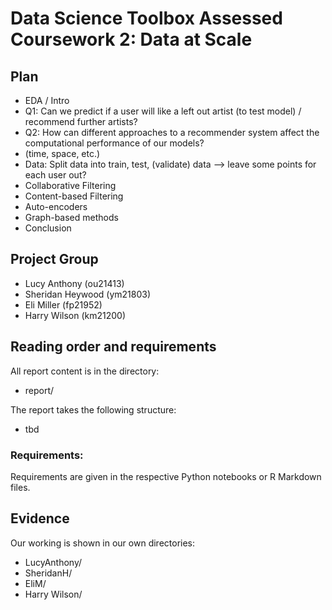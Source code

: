 # Data Science Toolbox Assessed Coursework 2: Data at Scale
## Plan
- EDA / Intro
- Q1: Can we predict if a user will like a left out artist (to test model) / recommend further artists?
- Q2: How can different approaches to a recommender system affect the computational performance of our models?
- (time, space, etc.)
- Data: Split data into train, test, (validate) data --> leave some points for each user out?
- Collaborative Filtering
- Content-based Filtering
- Auto-encoders
- Graph-based methods
- Conclusion

## Project Group

- Lucy Anthony (ou21413)
- Sheridan Heywood (ym21803)
- Eli Miller (fp21952)
- Harry Wilson (km21200)

## Reading order and requirements

All report content is in the directory:

* report/

The report takes the following structure:

* tbd

### Requirements:

Requirements are given in the respective Python notebooks or R Markdown files.

## Evidence

Our working is shown in our own directories:

* LucyAnthony/
* SheridanH/
* EliM/
* Harry Wilson/
